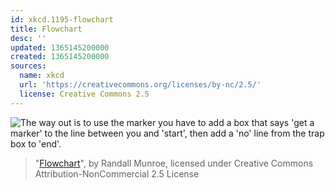 ```yaml
---
id: xkcd.1195-flowchart
title: Flowchart
desc: ''
updated: 1365145200000
created: 1365145200000
sources:
  name: xkcd
  url: 'https://creativecommons.org/licenses/by-nc/2.5/'
  license: Creative Commons 2.5
---
```

![The way out is to use the marker you have to add a box that says 'get a marker' to the line between you and 'start', then add a 'no' line from the trap box to 'end'.](https://imgs.xkcd.com/comics/flowchart.png)
> "[Flowchart](https://xkcd.com/1195/)", by Randall Munroe, licensed under Creative Commons Attribution-NonCommercial 2.5 License
